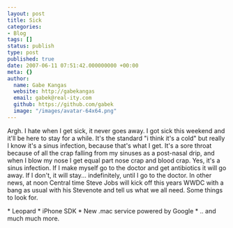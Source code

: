 ```yaml
---
layout: post
title: Sick
categories:
- Blog
tags: []
status: publish
type: post
published: true
date: 2007-06-11 07:51:42.000000000 +00:00
meta: {}
author:
  name: Gabe Kangas
  website: http://gabekangas
  email: gabek@real-ity.com
  github: https://github.com/gabek
  image: "/images/avatar-64x64.png"
---
```

Argh. I hate when I get sick, it never goes away. I got sick this weekend and it\'ll be here to stay for a while. It\'s the standard \"i think it\'s a cold\" but really I know it\'s a sinus infection, because that\'s what I get. It\'s a sore throat because of all the crap falling from my sinuses as a post-nasal drip, and when I blow my nose I get equal part nose crap and blood crap. Yes, it\'s a sinus infection. If I make myself go to the doctor and get antibiotics it will go away. If I don\'t, it will stay\... indefinitely, until I go to the doctor. In other news, at noon Central time Steve Jobs will kick off this years WWDC with a bang as usual with his Stevenote and tell us what we all need. Some things to look for.

\* Leopard \* iPhone SDK \* New .mac service powered by Google \* .. and much much more.
